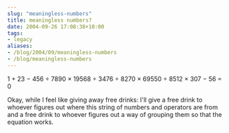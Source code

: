 ```yaml
---
slug: "meaningless-numbers"
title: meaningless numbers?
date: 2004-09-26 17:08:38+10:00
tags:
- legacy
aliases:
- /blog/2004/09/meaningless-numbers
- /blog/meaningless-numbers
---
```


1 +
23 &minus;
456 &divide;
7890 &times;
19568 &divide;
3476 &divide;
8270 &times;
69550 &divide;
8512 &times;
307 &minus;
56 =
0

Okay, while I feel like giving away free drinks: I'll give a free drink to whoever figures out where this string of numbers and operators are from and a free drink to whoever figures out a way of grouping them so that the equation works.
